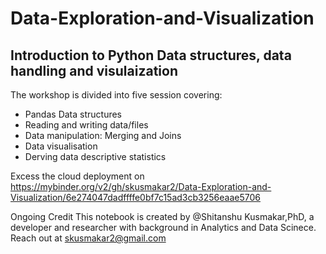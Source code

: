 # Data-Exploration-and-Visualization

## Introduction to Python Data structures, data handling and visulaization

The workshop is divided into five session covering:
- Pandas Data structures
- Reading and writing data/files
- Data manipulation: Merging and Joins
- Data visualisation
- Derving data descriptive statistics

Excess the cloud deployment on 
https://mybinder.org/v2/gh/skusmakar2/Data-Exploration-and-Visualization/6e274047dadffffe0bf7c15ad3cb3256eaae5706


Ongoing
Credit
This notebook is created by @Shitanshu Kusmakar,PhD, a developer and researcher with background in Analytics and Data Scinece. Reach out at skusmakar2@gmail.com

